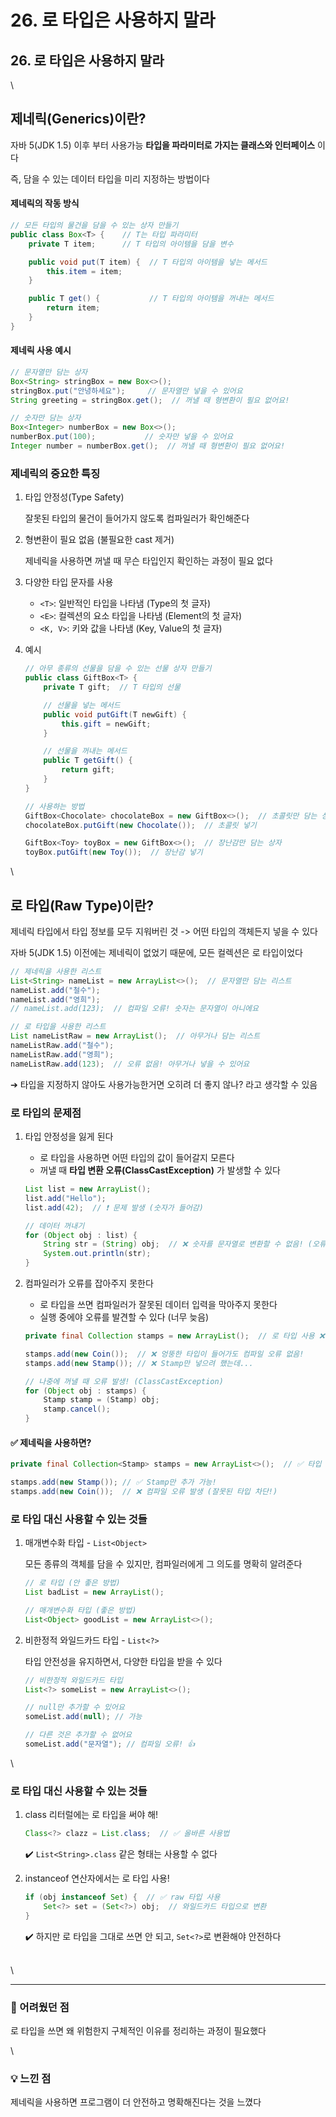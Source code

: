 # 26. 로 타입은 사용하지 말라

## 26. 로 타입은 사용하지 말라

\


## 제네릭(Generics)이란?

자바 5(JDK 1.5) 이후 부터 사용가능 **타입을 파라미터로 가지는 클래스와 인터페이스** 이다

즉, 담을 수 있는 데이터 타입을 미리 지정하는 방법이다

#### 제네릭의 작동 방식

```java
// 모든 타입의 물건을 담을 수 있는 상자 만들기
public class Box<T> {    // T는 타입 파라미터
    private T item;      // T 타입의 아이템을 담을 변수

    public void put(T item) {  // T 타입의 아이템을 넣는 메서드
        this.item = item;
    }

    public T get() {           // T 타입의 아이템을 꺼내는 메서드
        return item;
    }
}
```

#### 제네릭 사용 예시

```java
// 문자열만 담는 상자
Box<String> stringBox = new Box<>();
stringBox.put("안녕하세요");     // 문자열만 넣을 수 있어요
String greeting = stringBox.get();  // 꺼낼 때 형변환이 필요 없어요!

// 숫자만 담는 상자
Box<Integer> numberBox = new Box<>();
numberBox.put(100);           // 숫자만 넣을 수 있어요
Integer number = numberBox.get();  // 꺼낼 때 형변환이 필요 없어요!
```

### 제네릭의 중요한 특징

1.  타입 안정성(Type Safety)

    잘못된 타입의 물건이 들어가지 않도록 컴파일러가 확인해준다
2.  형변환이 필요 없음 (불필요한 cast 제거)

    제네릭을 사용하면 꺼낼 때 무슨 타입인지 확인하는 과정이 필요 없다
3. 다양한 타입 문자를 사용
   * `<T>`: 일반적인 타입을 나타냄 (Type의 첫 글자)
   * `<E>`: 컬렉션의 요소 타입을 나타냄 (Element의 첫 글자)
   * `<K, V>`: 키와 값을 나타냄 (Key, Value의 첫 글자)
4.  예시

    ```java
    // 아무 종류의 선물을 담을 수 있는 선물 상자 만들기
    public class GiftBox<T> {
        private T gift;  // T 타입의 선물

        // 선물을 넣는 메서드
        public void putGift(T newGift) {
            this.gift = newGift;
        }

        // 선물을 꺼내는 메서드
        public T getGift() {
            return gift;
        }
    }

    // 사용하는 방법
    GiftBox<Chocolate> chocolateBox = new GiftBox<>();  // 초콜릿만 담는 상자
    chocolateBox.putGift(new Chocolate());  // 초콜릿 넣기

    GiftBox<Toy> toyBox = new GiftBox<>();  // 장난감만 담는 상자
    toyBox.putGift(new Toy());  // 장난감 넣기
    ```

\


## 로 타입(Raw Type)이란?

제네릭 타입에서 타입 정보를 모두 지워버린 것 -> 어떤 타입의 객체든지 넣을 수 있다

자바 5(JDK 1.5) 이전에는 제네릭이 없었기 때문에, 모든 컬렉션은 로 타입이었다

```java
// 제네릭을 사용한 리스트
List<String> nameList = new ArrayList<>();  // 문자열만 담는 리스트
nameList.add("철수");
nameList.add("영희");
// nameList.add(123);  // 컴파일 오류! 숫자는 문자열이 아니에요

// 로 타입을 사용한 리스트
List nameListRaw = new ArrayList();  // 아무거나 담는 리스트
nameListRaw.add("철수");
nameListRaw.add("영희");
nameListRaw.add(123);  // 오류 없음! 아무거나 넣을 수 있어요
```

➔ 타입을 지정하지 않아도 사용가능한거면 오히려 더 좋지 않나? 라고 생각할 수 있음

### 로 타입의 문제점

1.  타입 안정성을 잃게 된다

    * 로 타입을 사용하면 어떤 타입의 값이 들어갈지 모른다
    * 꺼낼 때 **타입 변환 오류(ClassCastException)** 가 발생할 수 있다

    ```java
    List list = new ArrayList();
    list.add("Hello");
    list.add(42);  // ❗ 문제 발생 (숫자가 들어감)

    // 데이터 꺼내기
    for (Object obj : list) {
        String str = (String) obj;  // ❌ 숫자를 문자열로 변환할 수 없음! (오류 발생)
        System.out.println(str);
    }
    ```
2.  컴파일러가 오류를 잡아주지 못한다

    * 로 타입을 쓰면 컴파일러가 잘못된 데이터 입력을 막아주지 못한다
    * 실행 중에야 오류를 발견할 수 있다 (너무 늦음)

    ```java
    private final Collection stamps = new ArrayList();  // 로 타입 사용 ❌

    stamps.add(new Coin());  // ❌ 엉뚱한 타입이 들어가도 컴파일 오류 없음!
    stamps.add(new Stamp()); // ❌ Stamp만 넣으려 했는데...

    // 나중에 꺼낼 때 오류 발생! (ClassCastException)
    for (Object obj : stamps) {
        Stamp stamp = (Stamp) obj;
        stamp.cancel();
    }
    ```

#### ✅ 제네릭을 사용하면?

```java
private final Collection<Stamp> stamps = new ArrayList<>();  // ✅ 타입 명확하게 지정!

stamps.add(new Stamp()); // ✅ Stamp만 추가 가능!
stamps.add(new Coin());  // ❌ 컴파일 오류 발생 (잘못된 타입 차단!)
```

### 로 타입 대신 사용할 수 있는 것들

1.  매개변수화 타입 - `List<Object>`

    모든 종류의 객체를 담을 수 있지만, 컴파일러에게 그 의도를 명확히 알려준다

    ```java
    // 로 타입 (안 좋은 방법)
    List badList = new ArrayList();

    // 매개변수화 타입 (좋은 방법)
    List<Object> goodList = new ArrayList<>();

    ```
2.  비한정적 와일드카드 타입 - `List<?>`

    타입 안전성을 유지하면서, 다양한 타입을 받을 수 있다

    ```java
    // 비한정적 와일드카드 타입
    List<?> someList = new ArrayList<>();

    // null만 추가할 수 있어요
    someList.add(null); // 가능

    // 다른 것은 추가할 수 없어요
    someList.add("문자열"); // 컴파일 오류! 👍
    ```

\


### 로 타입 대신 사용할 수 있는 것들

1.  class 리터럴에는 로 타입을 써야 해!

    ```java
    Class<?> clazz = List.class;  // ✅ 올바른 사용법
    ```

    ✔️ `List<String>.class` 같은 형태는 사용할 수 없다
2.  instanceof 연산자에서는 로 타입 사용!

    ```java
    if (obj instanceof Set) {  // ✅ raw 타입 사용
        Set<?> set = (Set<?>) obj;  // 와일드카드 타입으로 변환
    }
    ```

    ✔️ 하지만 로 타입을 그대로 쓰면 안 되고, `Set<?>`로 변환해야 안전하다

\
\


***

### 🧩 어려웠던 점

로 타입을 쓰면 왜 위험한지 구체적인 이유를 정리하는 과정이 필요했다

\


### 💡 느낀 점

제네릭을 사용하면 프로그램이 더 안전하고 명확해진다는 것을 느꼈다
